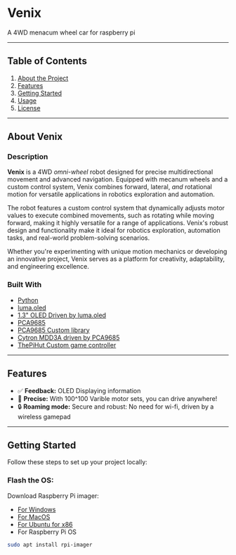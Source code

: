 # Venix

A 4WD menacum wheel car for raspberry pi

---

## Table of Contents

1. [About the Project](#about-the-project)
2. [Features](#features)
3. [Getting Started](#getting-started)
4. [Usage](#usage)
5. [License](#license)

---

## About Venix

### Description

**Venix** is a 4WD *omni-wheel* robot designed for precise multidirectional movement and advanced navigation. Equipped with mecanum wheels and a custom control system, Venix combines forward, lateral, *and* rotational motion for versatile applications in robotics exploration and automation.

The robot features a custom control system that dynamically adjusts motor values to execute combined movements, such as rotating while moving forward, making it highly versatile for a range of applications. Venix's robust design and functionality make it ideal for robotics exploration, automation tasks, and real-world problem-solving scenarios.

Whether you're experimenting with unique motion mechanics or developing an innovative project, Venix serves as a platform for creativity, adaptability, and engineering excellence.

### Built With

- [Python](https://www.python.org/)
- [luma.oled](https://pypi.org/project/luma.oled/)
- [1.3" OLED Driven by luma.oled](https://thepihut.com/products/1-3-oled-display-module-128x64)
- [PCA9685](https://thepihut.com/products/16-channel-servo-driver-hat-for-raspberry-pi-12-bit-i2c?variant=32138518364222)
- [PCA9685 Custom library](pca9685.py)
- [Cytron MDD3A driven by PCA9685](https://thepihut.com/products/3a-4v-16v-2-channel-dc-motor-driver?variant=31985056907326)
- [ThePiHut Custom game controller](https://thepihut.com/products/raspberry-pi-compatible-wireless-gamepad-controller) 

---

## Features

- ✅ **Feedback:** OLED Displaying information
- 🚀 **Precise:** With 100^100 Varible motor sets, you can drive anywhere!
- 🔒 **Roaming mode:** Secure and robust: No need for wi-fi, driven by a wireless gamepad

---

## Getting Started

Follow these steps to set up your project locally:

### Flash the OS:

Download Raspberry Pi imager:
- [For Windows](https://downloads.raspberrypi.org/imager/imager_latest.exe)
- [For MacOS](https://downloads.raspberrypi.org/imager/imager_latest.dmg)
- [For Ubuntu for x86](https://downloads.raspberrypi.org/imager/imager_latest_amd64.deb)
- For Raspberry Pi OS
```bash
sudo apt install rpi-imager

